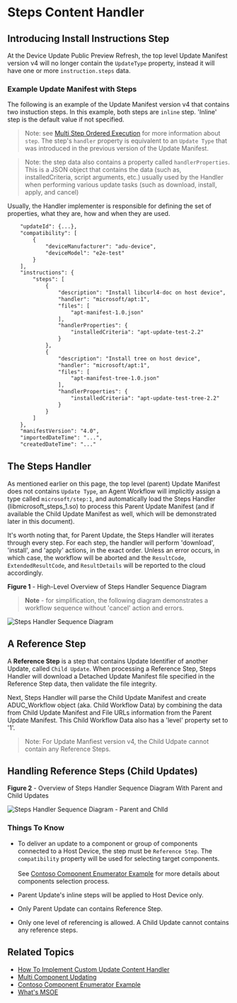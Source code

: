 # Steps Content Handler

## Introducing Install Instructions Step

At the Device Update Public Preview Refresh, the top level Update Manifest version v4 will no longer contain the `UpdateType` property, instead it will have one or more `instruction.steps` data.  

### Example Update Manifest with Steps

The following is an example of the Update Manifest version v4 that contains two instuction steps. In this example, both steps are `inline` step. 'Inline' step is the default value if not specified.  

> Note: see [Multi Step Ordered Execution](../../../docs/agent-reference/what-is-msoe.md) for more information about `step`. The step's `handler` property is equivalent to an `Update Type` that was introduced in the previous version of the Update Manifest.  

> Note: the step data also contains a property called `handlerProperties`. This is a JSON object that contains the data (such as, installedCriteria, script arguments, etc.) usually used by the Handler when performing various update tasks (such as download, install, apply, and cancel)

Usually, the Handler implementer is responsible for defining the set of properties, what they are, how and when they are used.

```txt
    "updateId": {...},
    "compatibility": [
        {
            "deviceManufacturer": "adu-device",
            "deviceModel": "e2e-test"
        }
    ],
    "instructions": {
        "steps": [
            {
                "description": "Install libcurl4-doc on host device",
                "handler": "microsoft/apt:1",
                "files": [
                    "apt-manifest-1.0.json"
                ],
                "handlerProperties": {
                    "installedCriteria": "apt-update-test-2.2"
                }
            },
            {
                "description": "Install tree on host device",
                "handler": "microsoft/apt:1",
                "files": [
                    "apt-manifest-tree-1.0.json"
                ],
                "handlerProperties": {
                    "installedCriteria": "apt-update-test-tree-2.2"
                }
            }
        ]
    },
    "manifestVersion": "4.0",
    "importedDateTime": "...",
    "createdDateTime": "..."
```

## The Steps Handler

As mentioned earlier on this page, the top level (parent) Update Manifest does not contains `Update Type`, an Agent Workflow will implicitly assign a type called `microsoft/step:1`, and automatically load the Steps Handler (libmicrosoft_steps_1.so) to process this Parent Update Manifest (and if available the Child Update Manifest as well, which will be demonstrated later in this document).

It's worth noting that, for Parent Update, the Steps Handler will iterates through every step. For each step, the handler will perform 'download', 'install', and 'apply' actions, in the exact order. Unless an error occurs, in which case, the workflow will be aborted and the `ResultCode`, `ExtendedResultCode`, and `ResultDetails` will be reported to the cloud accordingly.  

**Figure 1** - High-Level Overview of Steps Handler Sequence Diagram

>**Note** - for simplification, the following diagram demonstrates a workflow sequence without 'cancel' action and errors.

![Steps Handler Sequence Diagram](./assets/steps-handler-basic-sequence-overview.svg)

## A Reference Step

A **Reference Step** is a step that contains Update Identifier of another Update, called `Child Update`.  When processing a Reference Step, Steps Handler will download a Detached Update Manifest file specified in the Reference Step data, then validate the file integrity.

Next, Steps Handler will parse the Child Update Manifest and create ADUC_Workflow object (aka. Child Workflow Data) by combining the data from Child Update Manifest and File URLs information from the Parent Update Manifest.  This Child Workflow Data also has a 'level' property set to '1'.

> Note: For Update Manfiest version v4, the Child Udpate cannot contain any Reference Steps.

## Handling Reference Steps (Child Updates)

**Figure 2** - Overview of Steps Handler Sequence Diagram With Parent and Child Updates

![Steps Handler Sequence Diagram - Parent and Chlld](./assets/steps-handler-child-update-sequence-overview.svg)

### Things To Know

- To deliver an update to a component or group of components connected to a Host Device, the step must be `Reference Step`. The `compatibility` property will be used for selecting target components.<br/><br/>See [Contoso Component Enumerator Example](../../extensions/component-enumerators/examples/contoso-component-enumerator/README.md) for more details about components selection process.

- Parent Update's inline steps will be applied to Host Device only.
- Only Parent Update can contains Reference Step.
- Only one level of referencing is allowed. A Child Update cannot contains any reference steps.

## Related Topics

- [How To Implement Custom Update Content Handler](../../../docs/agent-reference/how-to-implement-custom-update-handler.md.md)
- [Multi Component Updating](../../../docs/agent-reference/multi-component-updating.md)
- [Contoso Component Enumerator Example](../../extensions/component-enumerators/examples/contoso-component-enumerator/README.md)
- [What's MSOE](../../../docs/agent-reference/what-is-msoe.md)
